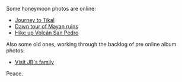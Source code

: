 <!--
.. title: Honeymoon photos
.. slug: honeymoon-photos
.. date: 2008-05-08 20:50:03-05:00
.. tags: Photos
.. link: 
.. description: 
.. type: text
-->


Some honeymoon photos are online:

- [Journey to Tikal](https://photos.google.com/album/AF1QipNdpyLpG4OxnmmOm4IJgE4TfnFshCIMMY_lGu6vh)
- [Dawn tour of Mayan ruins](https://photos.google.com/album/AF1QipNSFJm_uHAdIvPtmDtOLI1J26u9QPcWJvoTHimK)
- [Hike up Volcán San Pedro](https://photos.google.com/album/AF1QipMna0ZW7KfPoEGV_0qY9eKQGjjnheZD7fQBuGBS)

Also some old ones, working through the backlog of pre online album
photos:

- [Visit JB's family](https://photos.google.com/album/AF1QipNXeuPyr90ZOVb3RIrzhHCb3405YWKja3qnkts7h)

Peace.